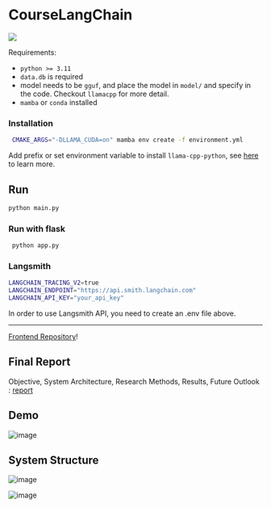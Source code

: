 # CourseLangChain

[![](https://dcbadge.vercel.app/api/server/n8w5qE4xyA)](https://discord.gg/n8w5qE4xyA)

Requirements:
- `python >= 3.11`
- `data.db` is required
- model needs to be `gguf`, and place the model in `model/` and specify in the code. Checkout `llamacpp` for more detail.
- `mamba` or `conda` installed


### Installation
```sh
 CMAKE_ARGS="-DLLAMA_CUDA=on" mamba env create -f environment.yml
```
Add prefix or set environment variable to install  `llama-cpp-python`, see [here](https://github.com/abetlen/llama-cpp-python) to learn more.

## Run
```sh
python main.py
```

### Run with flask
```sh
 python app.py
 ```

### Langsmith
```sh
LANGCHAIN_TRACING_V2=true
LANGCHAIN_ENDPOINT="https://api.smith.langchain.com"
LANGCHAIN_API_KEY="your_api_key"
```
In order to use Langsmith API, you need to create an .env file above.

***
[Frontend Repository](https://github.com/NCCUCourseScheduling/CourseLangChain-frontend)!

## Final Report
Objective, System Architecture, Research Methods, Results, Future Outlook : 
[report](https://docs.google.com/document/d/1CkelC_x8B_QnVHEiIZisG1d8BJwXoYg02lqaqgbQlFY/edit?usp=sharing) 

## Demo
![image](https://github.com/NCCUCourseScheduling/CourseLangChain/assets/74034659/ac8269dc-1765-48f6-a1bd-fcd8fc09a383)

## System Structure
![image](https://github.com/NCCUCourseScheduling/CourseLangChain/assets/74034659/f23cecc2-b9c4-42c3-a684-f33c799d33e7)

![image](https://github.com/NCCUCourseScheduling/CourseLangChain/assets/74034659/eb04a8a1-557e-428b-80d0-fcb8497b5562)


